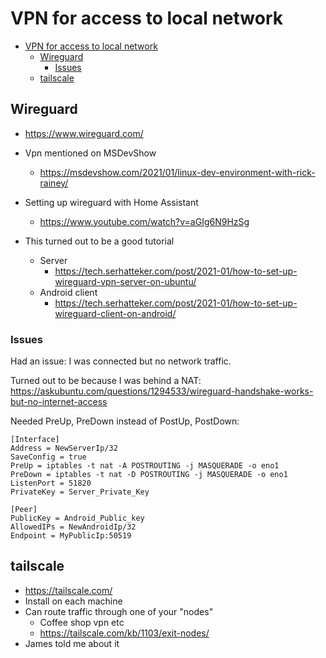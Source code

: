 # VPN for access to local network

- [VPN for access to local network](#vpn-for-access-to-local-network)
  - [Wireguard](#wireguard)
    - [Issues](#issues)
  - [tailscale](#tailscale)

## Wireguard

- https://www.wireguard.com/
- Vpn mentioned on MSDevShow
  - https://msdevshow.com/2021/01/linux-dev-environment-with-rick-rainey/
- Setting up wireguard with Home Assistant
  - https://www.youtube.com/watch?v=aGIg6N9HzSg

- This turned out to be a good tutorial
  - Server
    - https://tech.serhatteker.com/post/2021-01/how-to-set-up-wireguard-vpn-server-on-ubuntu/
  - Android client
    - https://tech.serhatteker.com/post/2021-01/how-to-set-up-wireguard-client-on-android/

### Issues

Had an issue: I was connected but no network traffic. 

Turned out to be because I was behind a NAT:
https://askubuntu.com/questions/1294533/wireguard-handshake-works-but-no-internet-access

Needed PreUp, PreDown instead of PostUp, PostDown:
``` config
[Interface]
Address = NewServerIp/32
SaveConfig = true
PreUp = iptables -t nat -A POSTROUTING -j MASQUERADE -o eno1
PreDown = iptables -t nat -D POSTROUTING -j MASQUERADE -o eno1
ListenPort = 51820
PrivateKey = Server_Private_Key

[Peer]
PublicKey = Android_Public_key
AllowedIPs = NewAndroidIp/32
Endpoint = MyPublicIp:50519
```

## tailscale

- https://tailscale.com/
- Install on each machine
- Can route traffic through one of your "nodes"
  - Coffee shop vpn etc
  - https://tailscale.com/kb/1103/exit-nodes/
- James told me about it
  

